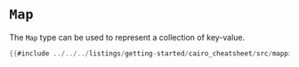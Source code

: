 # `Map`

The `Map` type can be used to represent a collection of key-value.

```rust
{{#include ../../../listings/getting-started/cairo_cheatsheet/src/mapping_example.cairo}}
```
